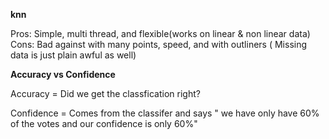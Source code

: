 **knn**

Pros: Simple, multi thread, and flexible(works on linear & non linear data)  
Cons: Bad against with many points, speed, and with outliners ( Missing data is just plain awful as well)

**Accuracy vs Confidence**

Accuracy = Did we get the classfication right?

Confidence = Comes from the classifer and says " we have only have 60% of the votes and our confidence is only 60%"
